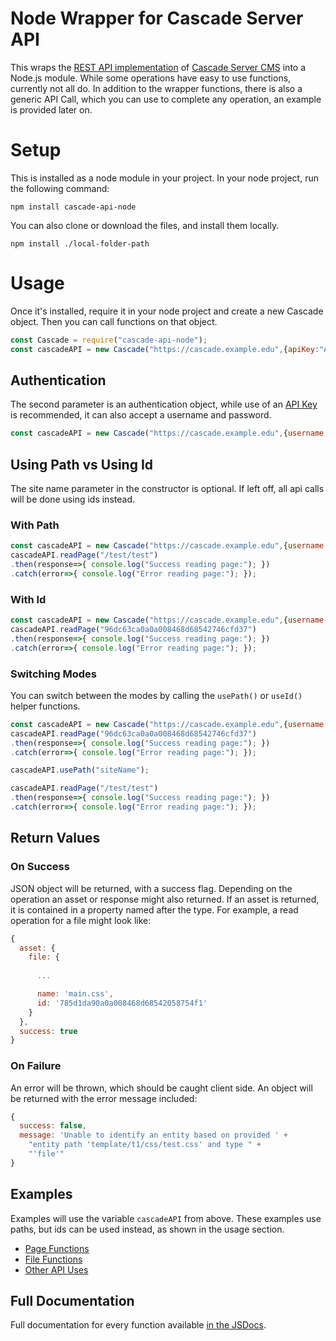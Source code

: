 # Node Wrapper for Cascade Server API

This wraps the [REST API implementation](https://www.hannonhill.com/cascadecms/latest/developing-in-cascade/rest-api/index.html) of [Cascade Server CMS](https://www.hannonhill.com/cascadecms/latest/index.html) into a Node.js module. While some operations have easy to use functions, currently not all do. In addition to the wrapper functions, there is also a generic API Call, which you can use to complete any operation, an example is provided later on.

# Setup
This is installed as a node module in your project. In your node project, run the following command:

`npm install cascade-api-node`

You can also clone or download the files, and install them locally.

`npm install ./local-folder-path`

# Usage
Once it's installed, require it in your node project and create a new Cascade object. Then you can call functions on that object.
```javascript
const Cascade = require("cascade-api-node");
const cascadeAPI = new Cascade("https://cascade.example.edu",{apiKey:"API-KEY-HERE"},"siteName");
```

## Authentication
The second parameter is an authentication object, while use of an [API Key](https://www.hannonhill.com/cascadecms/latest/cascade-basics/account-settings.html#APIKey) is recommended, it can also accept a username and password.
```javascript
const cascadeAPI = new Cascade("https://cascade.example.edu",{username:"username",password:"password"},"siteName");
```

## Using Path vs Using Id
The site name parameter in the constructor is optional. If left off, all api calls will be done using ids instead.

### With Path
```javascript
const cascadeAPI = new Cascade("https://cascade.example.edu",{username:"username",password:"password"},"siteName");
cascadeAPI.readPage("/test/test")
.then(response=>{ console.log("Success reading page:"); })
.catch(error=>{ console.log("Error reading page:"); });
```

### With Id
```javascript
const cascadeAPI = new Cascade("https://cascade.example.edu",{username:"username",password:"password"});
cascadeAPI.readPage("96dc63ca0a0a008468d68542746cfd37")
.then(response=>{ console.log("Success reading page:"); })
.catch(error=>{ console.log("Error reading page:"); });
```

### Switching Modes
You can switch between the modes by calling the `usePath()` or `useId()` helper functions.
```javascript
const cascadeAPI = new Cascade("https://cascade.example.edu",{username:"username",password:"password"});
cascadeAPI.readPage("96dc63ca0a0a008468d68542746cfd37")
.then(response=>{ console.log("Success reading page:"); })
.catch(error=>{ console.log("Error reading page:"); });

cascadeAPI.usePath("siteName");

cascadeAPI.readPage("/test/test")
.then(response=>{ console.log("Success reading page:"); })
.catch(error=>{ console.log("Error reading page:"); });
```

## Return Values

### On Success
JSON object will be returned, with a success flag. Depending on the operation an asset or response might also returned. If an asset is returned, it is contained in a property named after the type. For example, a read operation for a file might look like:

```javascript
{
  asset: {
    file: {
      
      ...

      name: 'main.css',
      id: '785d1da90a0a008468d68542058754f1'
    }
  },
  success: true
}
```

### On Failure
An error will be thrown, which should be caught client side. An object will be returned with the error message included:

```javascript
{
  success: false,
  message: 'Unable to identify an entity based on provided ' +
    "entity path 'template/t1/css/test.css' and type " +
    "'file'"
}
```

## Examples

Examples will use the variable `cascadeAPI` from above. These examples use paths, but ids can be used instead, as shown in the usage section.

* [Page Functions](documentation/page-functions.md)
* [File Functions](documentation/file-functions.md)
* [Other API Uses](documentation/other-api.md)

## Full Documentation

Full documentation for every function available [in the JSDocs](documentation/cascade-api.md).